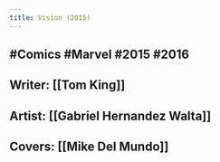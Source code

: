 ```yaml
---
title: Vision (2015)
---
```


## #Comics #Marvel #2015 #2016

## Writer: [[Tom King]]

## Artist: [[Gabriel Hernandez Walta]]

## Covers: [[Mike Del Mundo]]
